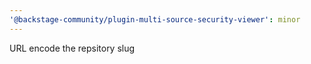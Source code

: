 ```yaml
---
'@backstage-community/plugin-multi-source-security-viewer': minor
---
```


URL encode the repsitory slug

